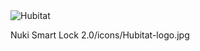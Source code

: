 <img src="https://github.com/MAFFPT/Hubitat/Nuki%20Smart%20Lock%202.0/icons/Hubitat-logo.jpg" alt="Hubitat"/>

Nuki Smart Lock 2.0/icons/Hubitat-logo.jpg
